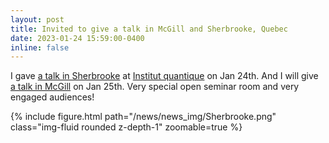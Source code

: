 ```yaml
---
layout: post
title: Invited to give a talk in McGill and Sherbrooke, Quebec
date: 2023-01-24 15:59:00-0400
inline: false
---
```


I gave [a talk in Sherbrooke](https://www.usherbrooke.ca/iq/en/events-iq/seminaire-yiqi-wang) at [Institut quantique](https://www.usherbrooke.ca/iq/en/) on Jan 24th.
And I will give [a talk in McGill](https://www.physics.mcgill.ca/seminars/CPM_wang2.html) on Jan 25th.
Very special open seminar room and very engaged audiences!
<div class="row mt-6">
    <div class="col-sm mt-3 mt-md-0">
        {% include figure.html path="/news/news_img/Sherbrooke.png" class="img-fluid rounded z-depth-1" zoomable=true %}
    </div>
</div>
